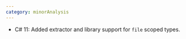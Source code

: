 ```yaml
---
category: minorAnalysis
---
```

* C# 11: Added extractor and library support for `file` scoped types.